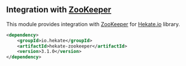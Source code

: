 ## Integration with [ZooKeeper](https://zookeeper.apache.org/)

This module provides integration with [ZooKeeper](https://zookeeper.apache.org/)
for [Hekate.io](https://github.com/hekate-io/hekate) library.
 
 ```xml
 <dependency>
     <groupId>io.hekate</groupId>
     <artifactId>hekate-zookeeper</artifactId>
     <version>3.1.0</version>
 </dependency>
 ```
